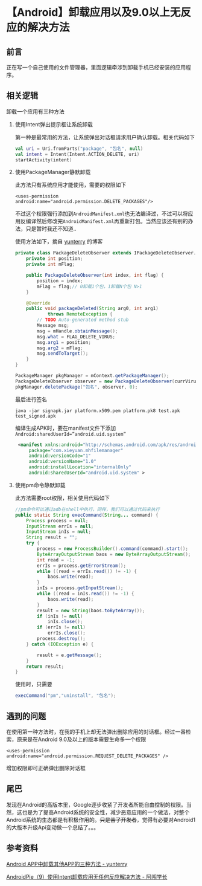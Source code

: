 # 【Android】卸载应用以及9.0以上无反应的解决方法

## 前言

正在写一个自己使用的文件管理器，里面逻辑牵涉到卸载手机已经安装的应用程序。

## 相关逻辑

卸载一个应用有三种方法

1. 使用Intent弹出提示框让系统卸载

   第一种是最常用的方法，让系统弹出对话框请求用户确认卸载。相关代码如下

   ```kotlin
   val uri = Uri.fromParts("package", "包名", null)
   val intent = Intent(Intent.ACTION_DELETE, uri)
   startActivity(intent)
   ```

2. 使用PackageManager静默卸载

   此方法只有系统应用才能使用，需要的权限如下

   ```
   <uses-permission android:name="android.permission.DELETE_PACKAGES"/>
   ```

   不过这个权限强行添加到`AndroidManifest.xml`也无法编译过，不过可以将应用反编译然后修改完`AndroidManifest.xml`再重新打包。当然应该还有别的办法，只是暂时我还不知道..

   使用方法如下，摘自 [yunterry](https://blog.csdn.net/ta_ab) 的博客

   ```java
   private class PackageDeleteObserver extends IPackageDeleteObserver.Stub {  
       private int position;  
       private int mFlag;  
   
       public PackageDeleteObserver(int index, int flag) {  
           position = index;  
           mFlag = flag;// 0卸载1个包，1卸载N个包 N>1  
       }  
   
       @Override  
       public void packageDeleted(String arg0, int arg1)  
               throws RemoteException {  
           // TODO Auto-generated method stub 
           Message msg;  
           msg = mHandle.obtainMessage();  
           msg.what = FLAG_DELETE_VIRUS;  
           msg.arg1 = position;  
           msg.arg2 = mFlag;  
           msg.sendToTarget();  
       }  
   }
   
   PackageManager pkgManager = mContext.getPackageManager();  
   PackageDeleteObserver observer = new PackageDeleteObserver(currVirus, 1);  
   pkgManager.deletePackage("包名", observer, 0);  
   ```

   最后进行签名

   ```shell
   java -jar signapk.jar platform.x509.pem platform.pk8 test.apk test_signed.apk
   ```

   编译生成APK时，要在manifest文件下添加`Android:sharedUserId=”android.uid.system”`

   ```xml
    <manifest xmlns:android="http://schemas.android.com/apk/res/android"  
        package="com.xieyuan.mhfilemanager"  
        android:versionCode="1"  
        android:versionName="1.0"  
        android:installLocation="internalOnly"  
        android:sharedUserId="android.uid.system" >  
   ```

   

3. 使用pm命令静默卸载

   此方法需要root权限，相关使用代码如下

   ```java
   //pm命令可以通过adb在shell中执行，同样，我们可以通过代码来执行 
   public static String execCommand(String... command) {
       Process process = null;
       InputStream errIs = null;
       InputStream inIs = null;
       String result = "";
       try {
           process = new ProcessBuilder().command(command).start();
           ByteArrayOutputStream baos = new ByteArrayOutputStream();
           int read = -1;
           errIs = process.getErrorStream();
           while ((read = errIs.read()) != -1) {
               baos.write(read);
           }
           inIs = process.getInputStream();
           while ((read = inIs.read()) != -1) {
               baos.write(read);
           }
           result = new String(baos.toByteArray());
           if (inIs != null)
               inIs.close();
           if (errIs != null)
               errIs.close();
           process.destroy();
       } catch (IOException e) {
   
           result = e.getMessage();
       }
       return result;
   }
   ```

   使用时，只需要

   ```java
   execCommand("pm","uninstall", "包名");
   ```

## 遇到的问题

在使用第一种方法时，在我的手机上却无法弹出删除应用的对话框。经过一番检索，原来是在Android 9.0及以上的版本需要生命多一个权限

```
<uses-permission android:name="android.permission.REQUEST_DELETE_PACKAGES" />
```

增加权限即可正确弹出删除对话框

## 尾巴

发现在Android的高版本里，Google逐步收紧了开发者所能自由控制的权限。当然，这也是为了提高Android系统的安全性，减少恶意应用的一个做法，对整个Android系统的生态都是有积极作用的。~~只是苦了开发者~~，觉得有必要对Android1的大版本升级Api变动做一个总结了。。。

## 参考资料

[Android APP中卸载其他APP的三种方法 - yunterry](https://blog.csdn.net/ta_ab/article/details/77949348)

[AndroidPie（9）使用Intent卸载应用无任何反应解决方法 - 阿闯学长](https://www.jianshu.com/p/cb60962b1fff)

